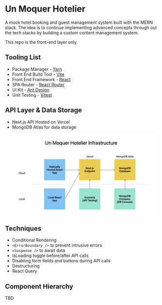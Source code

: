# Un Moquer Hotelier

A mock hotel booking and guest management system built with the MERN stack. The idea is to continue implementing advanced concepts through out the tech stacks by building a custom content management system.

This repo is the front-end layer only.

## Tooling List

- Package Manager - [Yarn](https://yarnpkg.com/)
- Front End Build Tool - [Vite](https://vitejs.dev/)
- Front End Framework - [React](https://react.dev/)
- SPA Router - [React Router](https://github.com/remix-run/react-router#readme)
- UI Kit - [Ant Design](https://ant.design/)
- Unit Testing - [Vitest](https://vitest.dev/)

## API Layer & Data Storage

- Next.js API Hosted on Vercel
- MongoDB Atlas for data storage

![image infrastructure diagram](./docs/UnMoquerHotelier-Infrastructure.jpg)

## Techniques

- Conditional Rendering
- `<ErrorBoundary />` to prevent intrusive errors
- `<Suspense />` to await data
- isLoading toggle before/after API calls
- Disabling form fields and buttons during API calls
- Destructuring
- React Query

## Component Hierarchy

TBD